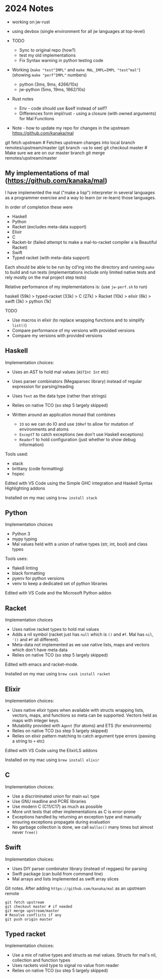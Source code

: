 # 2024 Notes

* working on jw-rust
* using devbox (single environment for all jw languages at top-level)
* TODO
  * Sync to original repo (how?)
  * test my old implementations
  * Fix Syntax warning in python testing code

* Working (`make "test^IMPL"` and `make MAL_IMPL=IMPL "test^mal"`) (showing `make "perf^IMPL"` numbers)
  * python (3ms, 9ms, 4266/10s)
  * jw-python (5ms, 19ms, 1862/10s)

* Rust notes
  * Env - code should use &self instead of self?
  * Differences form impl/rust - using a closure (with owned arguments) for Mal Functions

* Note - how to update my repo for changes in the upstream <https://github.com/kanaka/mal>

git fetch upstream  # Fetches upstream changes into local branch remotes/upstream/master (git branch -va to see)
git checkout master # Make sure we are on our master branch
git merge remotes/upstream/master

## My implementations of mal (<https://github.com/kanaka/mal>)

I have implemented the mal ("make a lisp") interpreter in several languages as
a programmer exercise and a way to learn (or re-learn) those languages.

In order of completion these were

* Haskell
* Python
* Racket (excludes meta-data support)
* Elixir
* C
* Racket-br (failed attempt to make a mal-to-racket compiler a la Beautiful Racket)
* Swift
* Typed racket (with meta-data support)

Each should be able to be run by cd'ing into the directory and running `make` to build and run tests (implementations
include only limited native tests and rely mostly on the mal project step tests)

Relative performance of my implementations is: (use `jw-perf.sh` to run)

haskell (59k) > typed-racket (33k) > C (27k) > Racket (10k) > elixir (6k) >  swift (3k) > python (1k)

TODO

* Use macros in elixir (to replace wrapping functions and to simplify `list()`)
* Compare performance of my versions with provided versions
* Compare my versions with provided versions

## Haskell

Implementation choices:

* Uses an AST to hold mal values (`ASTInt Int` etc)
* Uses parser combinators (Megaparsec library) instead of regular expression for parsing/reading
* Uses `Text` as the data type (rather than strings)
* Relies on native TCO (so step 5 largely skipped)
* Written around an application monad that combines

  * `IO` so we can do IO and use `IORef` to allow for mutation of environments and atoms
  * `ExceptT` to catch exceptions (we don't use Haskell exceptions)
  * `ReaderT` to hold configuration (just whether to show debug information)

Tools used:

* stack
* brittany (code formatting)
* hspec

Edited with VS Code using the Simple GHC integration and Haskell Syntax Highlighting addons

Installed on my mac using `brew install stack`

## Python

Implementation choices

* Python 3
* mypy typing
* Mal values held with a union of native types (str, int, bool) and class types

Tools uses:

* flake8 linting
* black formatting
* pyenv for python versions
* venv to keep a dedicated set of python libraries

Edited with VS Code and the Microsoft Python addon

## Racket

Implementation choices

* Uses native racket types to hold mal values
* Adds a nil symbol (racket just has `null` which is `()` and `#f`. Mal has `nil`, `'()` and `#f` all different).
* Meta-data not implemented as we use native lists, maps and vectors which don't have meta data
* Relies on native TCO (so step 5 largely skipped)

Edited with emacs and racket-mode.

Installed on my mac using `brew cask install racket`

## Elixir

Implementation choices:

* Uses native elixir types when available with structs wrapping lists, vectors,
  maps, and functions so meta can be supported. Vectors held as maps with integer keys.
* Mutability provided with `Agent` (for atoms) and ETS (for environments)
* Relies on native TCO (so step 5 largely skipped)
* Relies on elixir pattern matching to catch argument type errors (passing a string to `+` etc)

Edited with VS Code using the ElixirLS addons

Installed on my mac using `brew install elixir`

## C

Implementation choices:

* Use a discriminated union for main `mal` type
* Use GNU readline and PCRE libraries
* Use modern C (C11/C17) as much as possible
* More unit tests that other implementations as C is error-prone
* Exceptions handled by returning an exception type and manually ensuring
  exceptions propagate during evaluation
* No garbage collection is done, we call `malloc()` many times but almost never `free()`

## Swift

Implementation choices:

* Uses DIY parser combinator library (instead of reggaes) for parsing
* Swift package (can build from command line)
* Mal arrays and lists implemented as swift array slices

Git notes. After adding `https://github.com/kanaka/mal` as an upstream remote

```{sh}
git fetch upstream
git checkout master # if needed
git merge upstream/master
# Resolve conflicts if any
git push origin master
```

## Typed racket

Implementation choices:

* Use a mix of native types and structs as mal values. Structs for mal's nil, collection and function types
* Uses rackets void type to signal no value from reader
* Relies on native TCO (so step 5 largely skipped)
